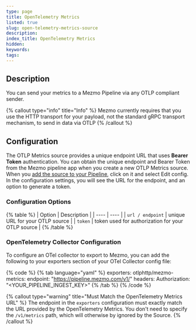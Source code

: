 ```yaml
---
type: page
title: OpenTelemetry Metrics
listed: true
slug: open-telemetry-metrics-source
description: 
index_title: OpenTelemetry Metrics
hidden: 
keywords: 
tags: 
---
```


## Description

You can send your metrics to a Mezmo Pipeline via any OTLP compliant sender.

{% callout type="info" title="Info" %}
Mezmo currently requires that you use the HTTP transport for your payload, not the standard gRPC transport mechanism, to send in data via OTLP
{% /callout %}

## Configuration

The OTLP Metrics source provides a unique endpoint URL that uses **Bearer Token** authentication. You can obtain the unique endpoint and Bearer Token from the Mezmo pipeline app when you create a new OTLP Metrics source. When you [add the source to your Pipeline](/telemetry-pipelines/set-up-pipeline-sources), click on it and select Edit config. In the configuration settings, you will see the URL for the endpoint, and an option to generate a token. 

### Configuration Options

{% table %}
| Option | Description | 
| ---- | ---- | 
| `url / endpoint` | unique URL for your OTLP source | 
| `token` | token used for authorization for your OTLP source | 
{% /table %}

### OpenTelemetry Collector Configuration

To configure an OTel collector to export to Mezmo, you can add the following to your exporters section of your OTel Collector config file:

{% code %}
{% tab language="yaml" %}
exporters:
  otlphttp/mezmo-metrics:
    endpoint: "https://pipeline.mezmo.com/v1/<YOUR ROUTE ID>"
    headers:
      Authorization: "<YOUR_PIPELINE_INGEST_KEY>"
{% /tab %}
{% /code %}

{% callout type="warning" title="Must Match the OpenTelemetry Metrics URL" %}
The endpoint in the `exporters` configuration must exactly  match the URL provided by the OpenTelemetry Metrics. You don't need to specify the  `/v1/metrics` path, which will otherwise by ignored by the Source.
{% /callout %}
